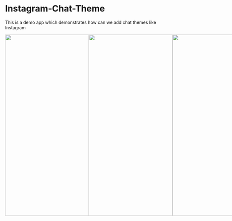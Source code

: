 # Instagram-Chat-Theme
This is a demo app which demonstrates how can we add chat themes like Instagram
<br>
<div style="display:flex;">
  <img width="270" height="585" src="https://user-images.githubusercontent.com/18714067/98468802-1c006900-2202-11eb-9e65-9bfdfbd35e02.jpeg">
  
  <img width="270" height="585" src="https://user-images.githubusercontent.com/18714067/98468804-1e62c300-2202-11eb-8cf6-8a6511c3be53.jpeg">
  
  <img width="270" height="585" src="https://user-images.githubusercontent.com/18714067/98469033-4f8fc300-2203-11eb-9d80-f1f549e27514.gif">
 </div>
